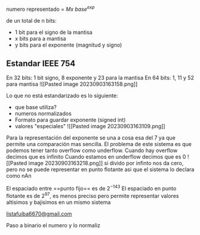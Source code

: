 numero representado = $Mx \ base^{exp}$

de un total de n bits:
- 1 bit para el signo de la mantisa
- x bits para a mantisa
- y bits para el exponente (magnitud  y signo)
## Estandar IEEE 754
En 32 bits: 1 bit signo, 8 exponente y 23 para la mantisa
En 64 bits: 1, 11 y 52 para mantisa
![[Pasted image 20230903163158.png]]

Lo que no está estandarizado es lo siguiente: 
-  que base utiliza?
- numeros normalizados
- Formato para guardar exponente (signed int)
- valores "especiales"
![[Pasted image 20230903163109.png]]

Para la representación del exponente se una a cosa esa del 7 ya que permite una comparación mas sencilla. El problema de este sistema es que podemos tener tanto overflow como underflow. 
Cuando hay overflow decimos que es infinito
Cuando estamos en underflow decimos que es 0
![[Pasted image 20230903163218.png]]
si divido por infinto nos da cero, pero no se puede representar en punto flotante asi que el sistema lo declara como nAn

El espaciado entre ==punto fijo== es de $2^{-143}$
El espaciado en punto flotante es de $2^{97}$, es menos preciso pero permite representar valores altisimos y bajisimos en un mismo sistema

listafuiba6670@gmail.com

Paso a binario el numero y lo normaliz